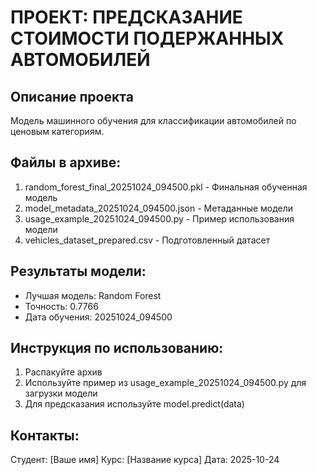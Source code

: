 
# ПРОЕКТ: ПРЕДСКАЗАНИЕ СТОИМОСТИ ПОДЕРЖАННЫХ АВТОМОБИЛЕЙ

## Описание проекта
Модель машинного обучения для классификации автомобилей по ценовым категориям.

## Файлы в архиве:
1. random_forest_final_20251024_094500.pkl - Финальная обученная модель
2. model_metadata_20251024_094500.json - Метаданные модели
3. usage_example_20251024_094500.py - Пример использования модели
4. vehicles_dataset_prepared.csv - Подготовленный датасет

## Результаты модели:
- Лучшая модель: Random Forest
- Точность: 0.7766
- Дата обучения: 20251024_094500

## Инструкция по использованию:
1. Распакуйте архив
2. Используйте пример из usage_example_20251024_094500.py для загрузки модели
3. Для предсказания используйте model.predict(data)

## Контакты:
Студент: [Ваше имя]
Курс: [Название курса]
Дата: 2025-10-24
